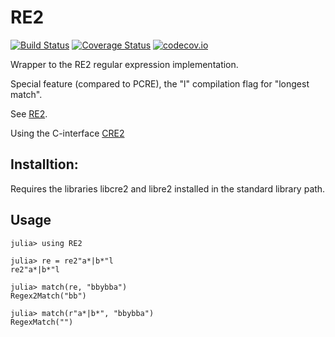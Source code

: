 # RE2

[![Build Status](https://travis-ci.org/KlausC/RE2.jl.svg?branch=master)](https://travis-ci.org/KlausC/RE2.jl)
[![Coverage Status](https://coveralls.io/repos/KlausC/RE2.jl/badge.svg?branch=master&service=github)](https://coveralls.io/github/KlausC/RE2.jl?branch=master)
[![codecov.io](http://codecov.io/github/KlausC/RE2.jl/coverage.svg?branch=master)](http://codecov.io/github/KlausC/RE2.jl?branch=master)


Wrapper to the RE2 regular expression implementation.

Special feature (compared to PCRE), the "l" compilation flag for "longest match".

See [RE2](https://github.com/google/re2).

Using the C-interface [CRE2](https://github.com/marcomaggi/cre2)

## Installtion:

Requires the libraries libcre2 and libre2 installed in the standard library path.

## Usage

```
julia> using RE2

julia> re = re2"a*|b*"l
re2"a*|b*"l

julia> match(re, "bbybba")
Regex2Match("bb")

julia> match(r"a*|b*", "bbybba")
RegexMatch("")
```


